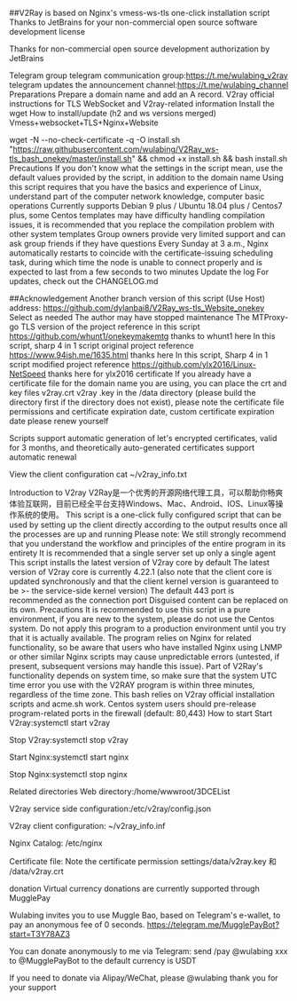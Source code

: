 ##V2Ray is based on Nginx's vmess-ws-tls one-click installation script
Thanks to JetBrains for your non-commercial open source software development license

Thanks for non-commercial open source development authorization by JetBrains

Telegram group
telegram communication group:https://t.me/wulabing_v2ray
telegram updates the announcement channel:https://t.me/wulabing_channel
Preparations
Prepare a domain name and add an A record.
V2ray official instructions for TLS WebSocket and V2ray-related information
Install the wget
How to install/update (h2 and ws versions merged)
Vmess+websocket+TLS+Nginx+Website

wget -N --no-check-certificate -q -O install.sh "https://raw.githubusercontent.com/wulabing/V2Ray_ws-tls_bash_onekey/master/install.sh" && chmod +x install.sh && bash install.sh
Precautions
If you don't know what the settings in the script mean, use the default values provided by the script, in addition to the domain name
Using this script requires that you have the basics and experience of Linux, understand part of the computer network knowledge, computer basic operations
Currently supports Debian 9 plus / Ubuntu 18.04 plus / Centos7 plus, some Centos templates may have difficulty handling compilation issues, it is recommended that you replace the compilation problem with other system templates
Group owners provide very limited support and can ask group friends if they have questions
Every Sunday at 3 a.m., Nginx automatically restarts to coincide with the certificate-issuing scheduling task, during which time the node is unable to connect properly and is expected to last from a few seconds to two minutes
Update the log
For updates, check out the CHANGELOG.md

##Acknowledgement
Another branch version of this script (Use Host) address: https://github.com/dylanbai8/V2Ray_ws-tls_Website_onekey Select as needed The author may have stopped maintenance
The MTProxy-go TLS version of the project reference in this script https://github.com/whunt1/onekeymakemtg thanks to whunt1 here
In this script, sharp 4 in 1 script original project reference https://www.94ish.me/1635.html thanks here
In this script, Sharp 4 in 1 script modified project reference https://github.com/ylx2016/Linux-NetSpeed thanks here for ylx2016
certificate
If you already have a certificate file for the domain name you are using, you can place the crt and key files v2ray.crt v2ray .key in the /data directory (please build the directory first if the directory does not exist), please note the certificate file permissions and certificate expiration date, custom certificate expiration date please renew yourself

Scripts support automatic generation of let's encrypted certificates, valid for 3 months, and theoretically auto-generated certificates support automatic renewal

View the client configuration
cat ~/v2ray_info.txt

Introduction to V2ray
V2Ray是一个优秀的开源网络代理工具，可以帮助你畅爽体验互联网，目前已经全平台支持Windows、Mac、Android、IOS、Linux等操作系统的使用。
This script is a one-click fully configured script that can be used by setting up the client directly according to the output results once all the processes are up and running
Please note: We still strongly recommend that you understand the workflow and principles of the entire program in its entirety
It is recommended that a single server set up only a single agent
This script installs the latest version of V2ray core by default
The latest version of V2ray core is currently 4.22.1 (also note that the client core is updated synchronously and that the client kernel version is guaranteed to be >- the service-side kernel version)
The default 443 port is recommended as the connection port
Disguised content can be replaced on its own.
Precautions
It is recommended to use this script in a pure environment, if you are new to the system, please do not use the Centos system.
Do not apply this program to a production environment until you try that it is actually available.
The program relies on Nginx for related functionality, so be aware that users who have installed Nginx using LNMP or other similar Nginx scripts may cause unpredictable errors (untested, if present, subsequent versions may handle this issue).
Part of V2Ray's functionality depends on system time, so make sure that the system UTC time error you use with the V2RAY program is within three minutes, regardless of the time zone.
This bash relies on V2ray official installation scripts and acme.sh work.
Centos system users should pre-release program-related ports in the firewall (default: 80,443)
How to start
Start V2ray:systemctl start v2ray

Stop V2ray:systemctl stop v2ray

Start Nginx:systemctl start nginx

Stop Nginx:systemctl stop nginx

Related directories
Web directory:/home/wwwroot/3DCEList

V2ray service side configuration:/etc/v2ray/config.json

V2ray client configuration: ~/v2ray_info.inf

Nginx Catalog: /etc/nginx

Certificate file: Note the certificate permission settings/data/v2ray.key 和 /data/v2ray.crt

donation
Virtual currency donations are currently supported through MugglePay

Wulabing invites you to use Muggle Bao, based on Telegram's e-wallet, to pay an anonymous fee of 0 seconds. https://telegram.me/MugglePayBot?start=T3Y78AZ3

You can donate anonymously to me via Telegram: send /pay @wulabing xxx to @MugglePayBot to the default currency is USDT

If you need to donate via Alipay/WeChat, please @wulabing thank you for your support
